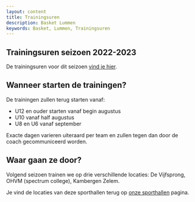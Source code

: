 ```yaml
---
layout: content
title: Trainingsuren
description: Basket Lummen
keywords: Basket, Lummen, Trainingsuren
---
```


## Trainingsuren seizoen 2022-2023

De trainingsuren voor dit seizoen [vind je hier](/training/2022/trainingsuren-2022-2023.xlsx).

## Wanneer starten de trainingen?

De trainingen zullen terug starten vanaf:

- U12 en ouder starten vanaf begin augustus
- U10 vanaf half augustus
- U8 en U6 vanaf september

Exacte dagen varieren uiteraard per team en zullen tegen dan door de coach gecommuniceerd worden.

## Waar gaan ze door?

Volgend seizoen trainen we op drie verschillende locaties: De Vijfsprong, OHVM (spectrum college), Kambergen Zelem.

Je vind de locaties van deze sporthallen terug op [onze sporthallen](/club/sporthal) pagina.